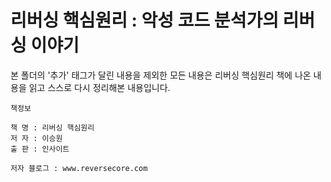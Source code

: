 # 리버싱 핵심원리 : 악성 코드 분석가의 리버싱 이야기

본 폴더의 '추가' 태그가 달린 내용을 제외한 모든 내용은 리버싱 핵심원리 책에 나온 내용을 읽고 스스로 다시 정리해본 내용입니다.


    책정보

    책 명 : 리버싱 핵심원리
    저 자 : 이승원
    출 판 : 인사이트
    
    저자 블로그 : www.reversecore.com
